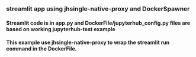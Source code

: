 ### streamlit app using jhsingle-native-proxy and DockerSpawner 

#### Streamlit code is in app.py and DockerFile/jupyterhub_config.py files are based on working jupyterhub-test example

#### This example use jhsingle-native-proxy to wrap the streamlit run command in the DockerFile. 

